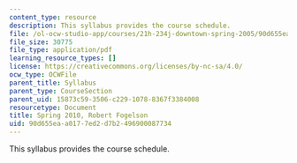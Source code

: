 ```yaml
---
content_type: resource
description: This syllabus provides the course schedule.
file: /ol-ocw-studio-app/courses/21h-234j-downtown-spring-2005/90d655eaa0177ed2d7b2496900087734_MIT21H_234JS05_syllS10.pdf
file_size: 30775
file_type: application/pdf
learning_resource_types: []
license: https://creativecommons.org/licenses/by-nc-sa/4.0/
ocw_type: OCWFile
parent_title: Syllabus
parent_type: CourseSection
parent_uid: 15873c59-3506-c229-1078-8367f3384008
resourcetype: Document
title: Spring 2010, Robert Fogelson
uid: 90d655ea-a017-7ed2-d7b2-496900087734
---
```

This syllabus provides the course schedule.